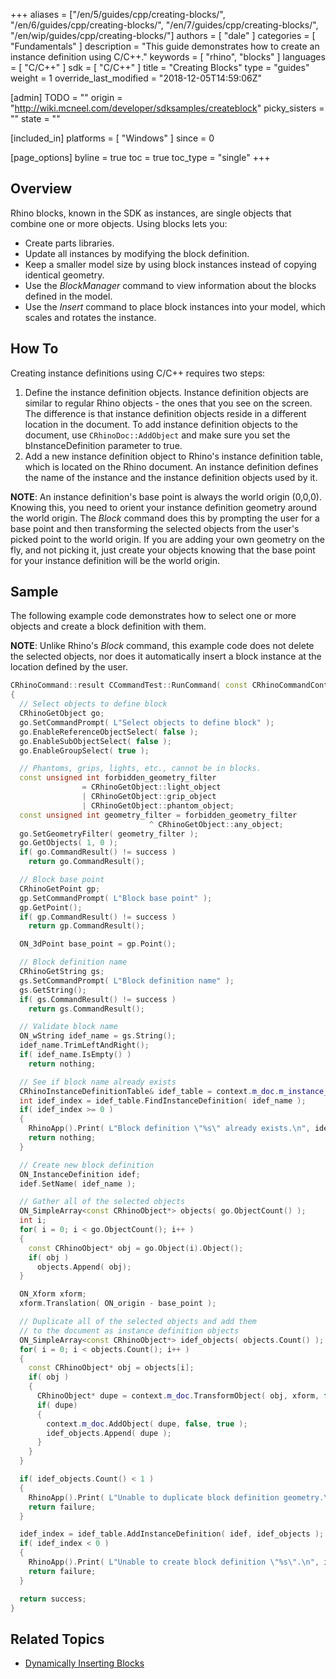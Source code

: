 +++
aliases = ["/en/5/guides/cpp/creating-blocks/", "/en/6/guides/cpp/creating-blocks/", "/en/7/guides/cpp/creating-blocks/", "/en/wip/guides/cpp/creating-blocks/"]
authors = [ "dale" ]
categories = [ "Fundamentals" ]
description = "This guide demonstrates how to create an instance definition using C/C++."
keywords = [ "rhino", "blocks" ]
languages = [ "C/C++" ]
sdk = [ "C/C++" ]
title = "Creating Blocks"
type = "guides"
weight = 1
override_last_modified = "2018-12-05T14:59:06Z"

[admin]
TODO = ""
origin = "http://wiki.mcneel.com/developer/sdksamples/createblock"
picky_sisters = ""
state = ""

[included_in]
platforms = [ "Windows" ]
since = 0

[page_options]
byline = true
toc = true
toc_type = "single"
+++

 
## Overview

Rhino blocks, known in the SDK as instances, are single objects that combine one or more objects.  Using blocks lets you:

- Create parts libraries.
- Update all instances by modifying the block definition.
- Keep a smaller model size by using block instances instead of copying identical geometry.
- Use the *BlockManager* command to view information about the blocks defined in the model.
- Use the *Insert* command to place block instances into your model, which scales and rotates the instance.

## How To

Creating instance definitions using C/C++ requires two steps:

1. Define the instance definition objects.  Instance definition objects are similar to regular Rhino objects - the ones that you see on the screen.  The difference is that instance definition objects reside in a different location in the document.  To add instance definition objects to the document, use `CRhinoDoc::AddObject` and make sure you set the bInstanceDefinition parameter to true.
1. Add a new instance definition object to Rhino's instance definition table, which is located on the Rhino document.  An instance definition defines the name of the instance and the instance definition objects used by it.

**NOTE**: An instance definition's base point is always the world origin (0,0,0).  Knowing this, you need to orient your instance definition geometry around the world origin.  The *Block* command does this by prompting the user for a base point and then transforming the selected objects from the user's picked point to the world origin.  If you are adding your own geometry on the fly, and not picking it, just create your objects knowing that the base point for your instance definition will be the world origin.

## Sample

The following example code demonstrates how to select one or more objects and create a block definition with them.

**NOTE**:  Unlike Rhino's *Block* command, this example code does not delete the selected objects, nor does it automatically insert a block instance at the location defined by the user.

```cpp
CRhinoCommand::result CCommandTest::RunCommand( const CRhinoCommandContext& context )
{
  // Select objects to define block
  CRhinoGetObject go;
  go.SetCommandPrompt( L"Select objects to define block" );
  go.EnableReferenceObjectSelect( false );
  go.EnableSubObjectSelect( false );
  go.EnableGroupSelect( true );

  // Phantoms, grips, lights, etc., cannot be in blocks.
  const unsigned int forbidden_geometry_filter
                = CRhinoGetObject::light_object
                | CRhinoGetObject::grip_object
                | CRhinoGetObject::phantom_object;
  const unsigned int geometry_filter = forbidden_geometry_filter
                               ^ CRhinoGetObject::any_object;
  go.SetGeometryFilter( geometry_filter );
  go.GetObjects( 1, 0 );
  if( go.CommandResult() != success )
    return go.CommandResult();

  // Block base point
  CRhinoGetPoint gp;
  gp.SetCommandPrompt( L"Block base point" );
  gp.GetPoint();
  if( gp.CommandResult() != success )
    return gp.CommandResult();

  ON_3dPoint base_point = gp.Point();

  // Block definition name
  CRhinoGetString gs;
  gs.SetCommandPrompt( L"Block definition name" );
  gs.GetString();
  if( gs.CommandResult() != success )
    return gs.CommandResult();

  // Validate block name
  ON_wString idef_name = gs.String();
  idef_name.TrimLeftAndRight();
  if( idef_name.IsEmpty() )
    return nothing;

  // See if block name already exists
  CRhinoInstanceDefinitionTable& idef_table = context.m_doc.m_instance_definition_table;
  int idef_index = idef_table.FindInstanceDefinition( idef_name );
  if( idef_index >= 0 )
  {
    RhinoApp().Print( L"Block definition \"%s\" already exists.\n", idef_name );
    return nothing;
  }

  // Create new block definition
  ON_InstanceDefinition idef;
  idef.SetName( idef_name );

  // Gather all of the selected objects
  ON_SimpleArray<const CRhinoObject*> objects( go.ObjectCount() );
  int i;
  for( i = 0; i < go.ObjectCount(); i++ )
  {
    const CRhinoObject* obj = go.Object(i).Object();
    if( obj )
      objects.Append( obj);
  }

  ON_Xform xform;
  xform.Translation( ON_origin - base_point );

  // Duplicate all of the selected objects and add them
  // to the document as instance definition objects
  ON_SimpleArray<const CRhinoObject*> idef_objects( objects.Count() );
  for( i = 0; i < objects.Count(); i++ )
  {
    const CRhinoObject* obj = objects[i];
    if( obj )
    {
      CRhinoObject* dupe = context.m_doc.TransformObject( obj, xform, false, false, false );
      if( dupe)
      {
        context.m_doc.AddObject( dupe, false, true );
        idef_objects.Append( dupe );
      }
    }
  }

  if( idef_objects.Count() < 1 )
  {
    RhinoApp().Print( L"Unable to duplicate block definition geometry.\n" );
    return failure;
  }

  idef_index = idef_table.AddInstanceDefinition( idef, idef_objects );
  if( idef_index < 0 )
  {
    RhinoApp().Print( L"Unable to create block definition \"%s\".\n", idef_name );
    return failure;
  }

  return success;
}
```

## Related Topics

- [Dynamically Inserting Blocks](/guides/cpp/dynamically-inserting-blocks)
